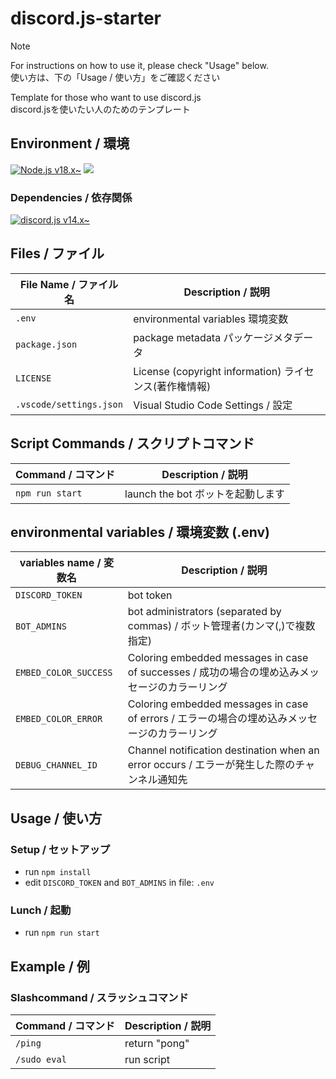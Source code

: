 # discord.js-starter

> [!NOTE]
> For instructions on how to use it, please check "Usage" below.  
> 使い方は、下の「Usage / 使い方」をご確認ください

Template for those who want to use discord.js  
discord.jsを使いたい人のためのテンプレート

## Environment / 環境

[![Node.js v18.x\~](https://img.shields.io/badge/-node.js%20v18.x~-black.svg?logo=node.js&style=for-the-badge)](https://github.com/nodejs/node)
[![](https://img.shields.io/badge/-esmodule-black.svg?logo=javascript&style=for-the-badge)](https://nodejs.org/api/esm.html)

### Dependencies / 依存関係

[![discord.js v14.x\~](https://img.shields.io/badge/-discord.js%20v14.x~-black.svg?logo=discord&style=for-the-badge)](https://www.npmjs.com/package/discord.js)

## Files / ファイル

|File Name / ファイル名|Description / 説明|
|---|---|
|`.env`|environmental variables 環境変数|
|`package.json`|package metadata パッケージメタデータ|
|`LICENSE`|License (copyright information) ライセンス(著作権情報)|
|`.vscode/settings.json`|Visual Studio Code Settings / 設定|

## Script Commands / スクリプトコマンド

|Command / コマンド|Description / 説明|
|---|---|
|`npm run start`|launch the bot ボットを起動します|

## environmental variables / 環境変数 (.env)

|variables name / 変数名|Description / 説明|
|---|---|
|`DISCORD_TOKEN`|bot token|
|`BOT_ADMINS`|bot administrators (separated by commas) / ボット管理者(カンマ(,)で複数指定)|
|`EMBED_COLOR_SUCCESS`|Coloring embedded messages in case of successes / 成功の場合の埋め込みメッセージのカラーリング|
|`EMBED_COLOR_ERROR`|Coloring embedded messages in case of errors / エラーの場合の埋め込みメッセージのカラーリング|
|`DEBUG_CHANNEL_ID`|Channel notification destination when an error occurs / エラーが発生した際のチャンネル通知先|

## Usage / 使い方

### Setup / セットアップ

- run `npm install`
- edit `DISCORD_TOKEN` and `BOT_ADMINS` in file: `.env`

### Lunch / 起動

- run `npm run start`

## Example / 例

### Slashcommand / スラッシュコマンド

|Command / コマンド|Description / 説明|
|---|---|
|`/ping`|return "pong"|
|`/sudo eval`|run script|